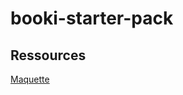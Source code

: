 # booki-starter-pack

## Ressources
[Maquette](https://www.figma.com/file/r9YJyUkpVdrxzBBKGH7reY/Maquettes-Booki-(desktop%2C-mobile%2C-tablette)?type=design&node-id=3-0&mode=design&t=ZwZ6qFc3nfcvpBjZ-0)



